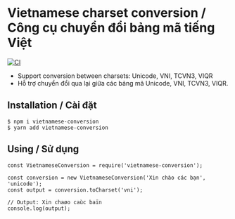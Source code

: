 # Vietnamese charset conversion / Công cụ chuyển đổi bảng mã tiếng Việt

[![CI](https://github.com/duydev/vietnamese-conversion/actions/workflows/main.yml/badge.svg)](https://github.com/duydev/vietnamese-conversion/actions/workflows/main.yml)

- Support conversion between charsets: Unicode, VNI, TCVN3, VIQR
- Hỗ trợ chuyển đổi qua lại giữa các bảng mã Unicode, VNI, TCVN3, VIQR.

## Installation / Cài đặt

```
$ npm i vietnamese-conversion
$ yarn add vietnamese-conversion
```

## Using / Sử dụng

```
const VietnameseConversion = require('vietnamese-conversion');

const conversion = new VietnameseConversion('Xin chào các bạn', 'unicode');
const output = conversion.toCharset('vni');

// Output: Xin chaøo caùc baïn
console.log(output);
```
